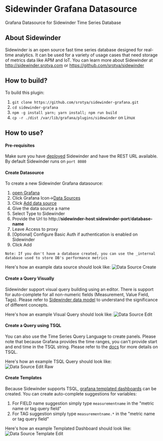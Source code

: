 # Sidewinder Grafana Datasource
Grafana Datasource for Sidewinder Time Series Database

## About Sidewinder
Sidewinder is an open source fast time series database designed for real-time analytics. It can be used for a variety of usage cases
that need storage of metrics data like APM and IoT. You can learn more about Sidewinder at http://sidewinder.srotya.com or https://github.com/srotya/sidewinder

## How to build?
To build this plugin:

1. ```git clone https://github.com/srotya/sidewinder-grafana.git```
2. ```cd sidewinder-grafana```
3. ```npm -g install yarn; yarn install; npm run build```
4. ```cp -r ./dist /var/lib/grafana/plugins/sidewinder``` on Linux

## How to use?

#### Pre-requisites
Make sure you have [deployed](http://sidewinder.srotya.com/docs/#/deployment/) Sidewinder and have the REST URL available. By default Sidewinder runs on ```port 8080```

#### Create Datasource
To create a new Sidewinder Grafana datasource:

1. [open Grafana](http://localhost:3000)
2. Click Grafana Icon->[Data Sources](http://localhost:3000/datasources)
3. Click [Add data source](http://localhost:3000/datasources/new)
4. Give the data source a name
5. Select Type to Sidewinder
6. Provide the Url to http://**sidewinder-host**:**sidewinder-port**/**database-name**
7. Leave Access to proxy
8. [Optional] Configure Basic Auth if authentication is enabled on Sidewinder
9. Click Add

```
Note: If you don't have a database created, you can use the _internal database used to store DB's performance metrics
```

Here's how an example data source should look like:
![Data Source Create](https://github.com/srotya/sidewinder-grafana/raw/master/docs/ds-create.png)

#### Create a Query Visually
Sidewinder support visual query building using an editor. There is support for auto-complete for all non-numeric fields (Measurement, Value Field, Tags). Please refer to [Sidewinder data model](http://sidewinder.srotya.com/docs/#/designs/?id=storage-engines) to understand the significance of different concepts.

Here's how an example Visual Query should look like:
![Data Source Edit](https://github.com/srotya/sidewinder-grafana/raw/master/docs/ds-edit.png)

#### Create a Query using TSQL
You can also use the Time Series Query Language to create panels. Please note that because Grafana provides the time ranges, you can't provide start and end time in the TSQL string. Please refer to the [docs](http://sidewinder.srotya.com/docs/#/integrations/queries) for more details on TSQL.

Here's how an example TSQL Query should look like:
![Data Source Edit Raw](https://github.com/srotya/sidewinder-grafana/raw/master/docs/ds-edit-raw.png)

#### Create Templates
Because Sidewinder supports TSQL, [grafana templated dashboards](http://docs.grafana.org/reference/templating/) can be created. You can create auto-complete suggestions for variables:
1. For FIELD name suggestion simply type ```measurementname``` in the "metric name or tag query field"
2. For TAG suggestion simply type ```measurementname.*``` in the "metric name or tag query field"

Here's how an example Templated Dashboard should look like:
![Data Source Template Edit](https://github.com/srotya/sidewinder-grafana/raw/master/docs/ds-edit-template.png)
